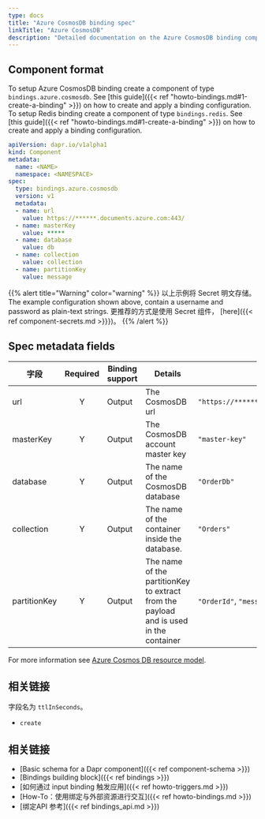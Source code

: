 ```yaml
---
type: docs
title: "Azure CosmosDB binding spec"
linkTitle: "Azure CosmosDB"
description: "Detailed documentation on the Azure CosmosDB binding component"
---
```


## Component format

To setup Azure CosmosDB binding create a component of type `bindings.azure.cosmosdb`. See [this guide]({{< ref "howto-bindings.md#1-create-a-binding" >}}) on how to create and apply a binding configuration. To setup Redis binding create a component of type `bindings.redis`. See [this guide]({{< ref "howto-bindings.md#1-create-a-binding" >}}) on how to create and apply a binding configuration.


```yaml
apiVersion: dapr.io/v1alpha1
kind: Component
metadata:
  name: <NAME>
  namespace: <NAMESPACE>
spec:
  type: bindings.azure.cosmosdb
  version: v1
  metadata:
  - name: url
    value: https://******.documents.azure.com:443/
  - name: masterKey
    value: *****
  - name: database
    value: db
  - name: collection
    value: collection
  - name: partitionKey
    value: message
```

{{% alert title="Warning" color="warning" %}}
以上示例将 Secret 明文存储。 The example configuration shown above, contain a username and password as plain-text strings. 更推荐的方式是使用 Secret 组件， [here]({{< ref component-secrets.md >}}})。
{{% /alert %}}

## Spec metadata fields

| 字段           | Required | Binding support | Details                                                                               | Example                                     |
| ------------ |:--------:| --------------- | ------------------------------------------------------------------------------------- | ------------------------------------------- |
| url          |    Y     | Output          | The CosmosDB url                                                                      | `"https://******.documents.azure.com:443/"` |
| masterKey    |    Y     | Output          | The CosmosDB account master key                                                       | `"master-key"`                              |
| database     |    Y     | Output          | The name of the CosmosDB database                                                     | `"OrderDb"`                                 |
| collection   |    Y     | Output          | The name of the container inside the database.                                        | `"Orders"`                                  |
| partitionKey |    Y     | Output          | The name of the partitionKey to extract from the payload and is used in the container | `"OrderId"`, `"message"`                    |

For more information see [Azure Cosmos DB resource model](https://docs.microsoft.com/en-us/azure/cosmos-db/account-databases-containers-items).

## 相关链接

字段名为 `ttlInSeconds`。

- `create`

## 相关链接

- [Basic schema for a Dapr component]({{< ref component-schema >}})
- [Bindings building block]({{< ref bindings >}})
- [如何通过 input binding 触发应用]({{< ref howto-triggers.md >}})
- [How-To：使用绑定与外部资源进行交互]({{< ref howto-bindings.md >}})
- [绑定API 参考]({{< ref bindings_api.md >}})
